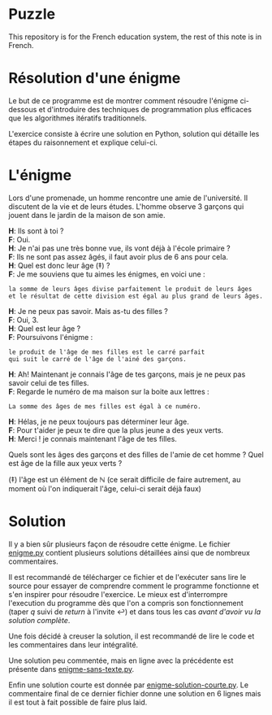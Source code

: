 # Puzzle

This repository is for the French education system,
the rest of this note is in French.

# Résolution d'une énigme
Le but de ce programme est de montrer comment résoudre l'énigme ci-dessous
et d'introduire des techniques de programmation plus efficaces que les
algorithmes itératifs traditionnels.

L'exercice consiste à écrire une solution en Python, solution qui détaille les
étapes du raisonnement et explique celui-ci.

# L'énigme

Lors d'une promenade, un homme rencontre une amie de l'université.
Il discutent de la vie et de leurs études.
L'homme observe 3 garçons qui jouent dans le jardin de la maison de son amie.

__H__: Ils sont à toi ?<br/>
__F__: Oui.<br/>
__H__: Je n'ai pas une très bonne vue, ils vont déjà à l'école primaire ?<br/>
__F__: Ils ne sont pas assez âgés, il faut avoir plus de 6 ans pour cela.<br/>
__H__: Quel est donc leur âge (‡) ?<br/>
__F__: Je me souviens que tu aimes les énigmes, en voici une :

    la somme de leurs âges divise parfaitement le produit de leurs âges
    et le résultat de cette division est égal au plus grand de leurs âges.

__H__: Je ne peux pas savoir. Mais as-tu des filles ?<br/>
__F__: Oui, 3.<br/>
__H__: Quel est leur âge ?<br/>
__F__: Poursuivons l'énigme :

    le produit de l'âge de mes filles est le carré parfait
    qui suit le carré de l'âge de l'ainé des garçons.

__H__: Ah! Maintenant je connais l'âge de tes garçons,
    mais je ne peux pas savoir celui de tes filles.<br/>
__F__: Regarde le numéro de ma maison sur la boite aux lettres :

    La somme des âges de mes filles est égal à ce numéro.

__H__: Hélas, je ne peux toujours pas déterminer leur âge.<br/>
__F__: Pour t'aider je peux te dire que la plus jeune a des yeux verts.<br/>
__H__: Merci ! je connais maintenant l'âge de tes filles.

Quels sont les âges des garçons et des filles de l'amie de cet homme ?
Quel est âge de la fille aux yeux verts ?

(‡) l'âge est un élément de ℕ (ce serait difficile de faire autrement, au moment où l'on indiquerait l'âge, celui-ci serait déjà faux)

# Solution
Il y a bien sûr plusieurs façon de résoudre cette énigme. Le fichier
[enigme.py](https://github.com/jr-grenoble/puzzle/blob/master/enigme.py)
contient plusieurs solutions détaillées ainsi que de nombreux commentaires.

Il est recommandé de télécharger ce fichier et de l'exécuter sans lire le source
pour essayer de comprendre comment le programme fonctionne et s'en inspirer pour
résoudre l'exercice. Le mieux est d'interrompre l'execution du programme dès que
l'on a compris son fonctionnement (taper _q_ suivi de _return_ à l'invite ↩)
et dans tous les cas _avant d'avoir vu la solution complète_.

Une fois décidé à creuser la solution, il est recommandé de lire le code et les
commentaires dans leur intégralité.

Une solution peu commentée, mais en ligne avec la précédente est présente dans
[enigme-sans-texte.py](https://github.com/jr-grenoble/puzzle/blob/master/enigme-sans-texte.py).

Enfin une solution courte est donnée par
[enigme-solution-courte.py](https://github.com/jr-grenoble/puzzle/blob/master/enigme-ssolution-courte.py).
Le commentaire final de ce dernier fichier donne une solution en 6 lignes
mais il est tout à fait possible de faire plus laid.
